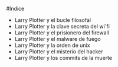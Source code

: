 #Indice
* Larry Plotter y el bucle filosofal
* Larry Plotter y la clave secreta del wi´fi
* Larry Plotter y el prisionero del firewall
* Larry Plotter y el malware de fuego
* Larry Plotter y la orden de unix
* Larry Plotter y el misterio del hacker
* Larry Plotter y los commits de la muerte
